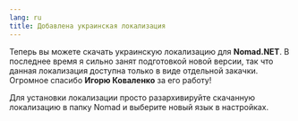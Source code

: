 ```yaml
---
lang: ru
title: Добавлена украинская локализация
---
```

Теперь вы можете скачать украинскую локализацию для **Nomad.NET**. В последнее время я сильно занят подготовкой новой версии, так что данная локализация доступна только в виде отдельной закачки. Огромное спасибо **Игорю Коваленко** за его работу!

Для установки локализации просто разархивируйте скачанную локализацию в папку Nomad и выберите новый язык в настройках.
